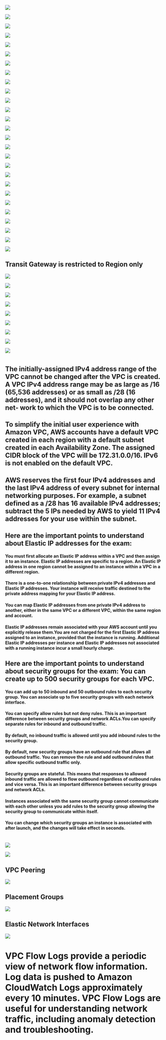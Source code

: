 ![](https://user-images.githubusercontent.com/26511983/73139219-5c0aac80-4031-11ea-8feb-8342105d4ff9.png)

![](https://user-images.githubusercontent.com/26511983/73139296-46e24d80-4032-11ea-84fd-625fa91a0c2d.png)

![](https://user-images.githubusercontent.com/26511983/73139307-66797600-4032-11ea-86a4-e2475e2ca28d.png)

![](https://user-images.githubusercontent.com/26511983/73139340-c1ab6880-4032-11ea-9e8e-6b164d11a94d.png)

![](https://user-images.githubusercontent.com/26511983/73139529-814cea00-4034-11ea-9528-01251411b80b.png)

![](https://user-images.githubusercontent.com/26511983/73139600-2f589400-4035-11ea-8a35-5f4744262582.png)

![](https://user-images.githubusercontent.com/26511983/73139606-46978180-4035-11ea-8609-1295333ff9f0.png)

![](https://user-images.githubusercontent.com/26511983/73139638-a3933780-4035-11ea-8757-faf5d96ba4fc.png)

![](https://user-images.githubusercontent.com/26511983/73139687-2b794180-4036-11ea-9998-04a08a085e90.png)

![](https://user-images.githubusercontent.com/26511983/73139723-8f036f00-4036-11ea-96ea-d49abe4f0770.png)

![](https://user-images.githubusercontent.com/26511983/73139747-ca9e3900-4036-11ea-9b02-a18cc436273e.png)

![](https://user-images.githubusercontent.com/26511983/73139786-38e2fb80-4037-11ea-97e1-fb76a9385ef5.png)

![](https://user-images.githubusercontent.com/26511983/73139839-d9392000-4037-11ea-8ed1-a60ce766e28f.png)

![](https://user-images.githubusercontent.com/26511983/73139846-ec4bf000-4037-11ea-8194-eedbc8a8b306.png)

![](https://user-images.githubusercontent.com/26511983/73139891-65e3de00-4038-11ea-865a-75c98b968386.png)

![](https://user-images.githubusercontent.com/26511983/73139931-e276bc80-4038-11ea-9fd3-4cc3e26e798f.png)

![](https://user-images.githubusercontent.com/26511983/73139943-033f1200-4039-11ea-9a67-89bdb8d76bc0.png)

![](https://user-images.githubusercontent.com/26511983/73139965-341f4700-4039-11ea-97d4-8be3442c5f1f.png)

![](https://user-images.githubusercontent.com/26511983/73140003-a5f79080-4039-11ea-91fe-3ef9c7dc54fa.png)

![](https://user-images.githubusercontent.com/26511983/73142130-f8907700-4050-11ea-9356-5125d2e97aeb.png)

![](https://user-images.githubusercontent.com/26511983/73142230-0abee500-4052-11ea-93e9-ee4b97d24a38.png)

![](https://user-images.githubusercontent.com/26511983/73143302-2e882800-405e-11ea-81d8-f6d8767edf90.png)

![](https://user-images.githubusercontent.com/26511983/73143376-e1f11c80-405e-11ea-9e8f-e82a1a5db95b.png)

![](https://user-images.githubusercontent.com/26511983/73143392-051bcc00-405f-11ea-8e6e-1545daacd3f1.png)

![](https://user-images.githubusercontent.com/26511983/73143416-2aa8d580-405f-11ea-9d03-9775ded1a6e4.png)

![](https://user-images.githubusercontent.com/26511983/73143745-73628d80-4063-11ea-847e-d9f13839f294.png)

![](https://user-images.githubusercontent.com/26511983/73143755-883f2100-4063-11ea-807b-95d1011a4b3f.png)

## Transit Gateway is restricted to Region only

![](https://user-images.githubusercontent.com/26511983/73143767-a1e06880-4063-11ea-8367-a04cb527454b.png)


![](https://user-images.githubusercontent.com/26511983/70856789-aaf8ea00-1ea8-11ea-8a4d-d26e81c18016.png)

![](https://user-images.githubusercontent.com/26511983/71448911-b9e16700-2708-11ea-982d-70c156959691.png)

![](https://user-images.githubusercontent.com/26511983/71448990-2741c780-270a-11ea-8955-bfbd1a96ddbd.png)

![](https://user-images.githubusercontent.com/26511983/71449110-037f8100-270c-11ea-96f0-9b23426d5a8d.png)

![](https://user-images.githubusercontent.com/26511983/71449167-16df1c00-270d-11ea-95e5-4eda20becdec.png)

![](https://user-images.githubusercontent.com/26511983/71449169-370edb00-270d-11ea-97df-c1cfd2bfc8e9.png)

![](https://user-images.githubusercontent.com/26511983/71449176-645b8900-270d-11ea-82c4-c98734360e7e.png)

![](https://user-images.githubusercontent.com/26511983/71449220-2b6fe400-270e-11ea-890d-981800df4a01.png)

#
## The initially-assigned IPv4 address range of the VPC cannot be changed after the VPC is created. A VPC IPv4 address range may be as large as /16 (65,536 addresses) or as small as /28 (16 addresses), and it should not overlap any other net- work to which the VPC is to be connected.

## To simplify the initial user experience with Amazon VPC, AWS accounts have a default VPC created in each region with a default subnet created in each Availability Zone. The assigned CIDR block of the VPC will be 172.31.0.0/16. IPv6 is not enabled on the default VPC.

## AWS reserves the first four IPv4 addresses and the last IPv4 address of every subnet for internal networking purposes. For example, a subnet defined as a /28 has 16 available IPv4 addresses; subtract the 5 IPs needed by AWS to yield 11 IPv4 addresses for your use within the subnet.

## Here are the important points to understand about Elastic IP addresses for the exam:
####  You must first allocate an Elastic IP address within a VPC and then assign it to an instance. Elastic IP addresses are specific to a region. An Elastic IP address in one region cannot be assigned to an instance within a VPC in a different region.
####  There is a one-to-one relationship between private IPv4 addresses and Elastic IP addresses. Your instance will receive traffic destined to the private address mapping for your Elastic IP address.
####  You can map Elastic IP addresses from one private IPv4 address to another, either in the same VPC or a different VPC, within the same region and account.
####  Elastic IP addresses remain associated with your AWS account until you explicitly release them.You are not charged for the first Elastic IP address assigned to an instance, provided that the instance is running. Additional Elastic IP addresses per instance and Elastic IP addresses not associated with a running instance incur a small hourly charge.

## Here are the important points to understand about security groups for the exam: You can create up to 500 security groups for each VPC.
#### You can add up to 50 inbound and 50 outbound rules to each security group. You can associate up to five security groups with each network interface.
  
#### You can specify allow rules but not deny rules. This is an important difference between security groups and network ACLs.You can specify separate rules for inbound and outbound traffic.

#### By default, no inbound traffic is allowed until you add inbound rules to the security group.

#### By default, new security groups have an outbound rule that allows all outbound traffic. You can remove the rule and add outbound rules that allow specific outbound traffic only.

#### Security groups are stateful. This means that responses to allowed inbound traffic are allowed to flow outbound regardless of outbound rules and vice versa. This is an important difference between security groups and network ACLs.

#### Instances associated with the same security group cannot communicate with each other unless you add rules to the security group allowing the security group to communicate within itself.

#### You can change which security groups an instance is associated with after launch, and the changes will take effect in seconds.
# 

![](https://user-images.githubusercontent.com/26511983/71450760-d217ad00-272d-11ea-8199-9e0edfd8d22b.png)

![](https://user-images.githubusercontent.com/26511983/71450783-7ef22a00-272e-11ea-8296-77cf7aca894a.png)

## VPC Peering
![](https://user-images.githubusercontent.com/26511983/71450803-dd1f0d00-272e-11ea-88eb-ca723114ac88.png)


## Placement Groups

![](https://user-images.githubusercontent.com/26511983/71450811-00e25300-272f-11ea-969f-4d0db74cc47a.png)

## Elastic Network Interfaces
![](https://user-images.githubusercontent.com/26511983/71450821-28d1b680-272f-11ea-9358-d4604bc6554b.png)

# VPC Flow Logs provide a periodic view of network flow information. Log data is pushed to Amazon CloudWatch Logs approximately every 10 minutes. VPC Flow Logs are useful for understanding network traffic, including anomaly detection and troubleshooting.


